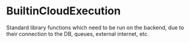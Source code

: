 # BuiltinCloudExecution

Standard library functions which need to be run on the backend,
due to their connection to the DB, queues, external internet, etc.

